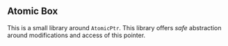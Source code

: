 Atomic Box
----------

This is a small library around `AtomicPtr`. This library offers _safe_ abstraction around modifications and
access of this pointer.

